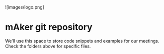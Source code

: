 ![images/logo.png]
# mAker git repository

We'll use this space to store code snippets and examples for our meetings. Check the folders above for specific files.